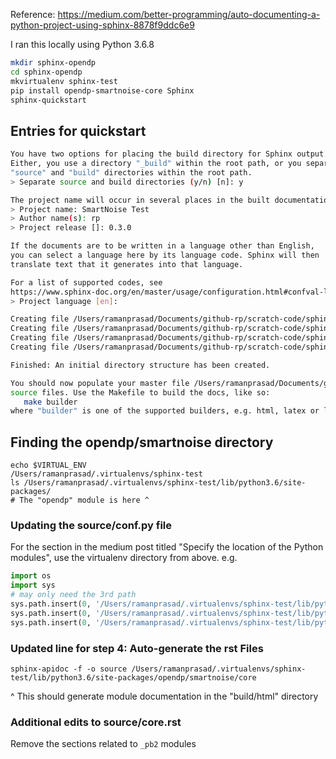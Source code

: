 
Reference: https://medium.com/better-programming/auto-documenting-a-python-project-using-sphinx-8878f9ddc6e9

I ran this locally using Python 3.6.8

```bash
mkdir sphinx-opendp
cd sphinx-opendp
mkvirtualenv sphinx-test
pip install opendp-smartnoise-core Sphinx
sphinx-quickstart
```

## Entries for quickstart

```bash
You have two options for placing the build directory for Sphinx output.
Either, you use a directory "_build" within the root path, or you separate
"source" and "build" directories within the root path.
> Separate source and build directories (y/n) [n]: y

The project name will occur in several places in the built documentation.
> Project name: SmartNoise Test
> Author name(s): rp
> Project release []: 0.3.0

If the documents are to be written in a language other than English,
you can select a language here by its language code. Sphinx will then
translate text that it generates into that language.

For a list of supported codes, see
https://www.sphinx-doc.org/en/master/usage/configuration.html#confval-language.
> Project language [en]: 

Creating file /Users/ramanprasad/Documents/github-rp/scratch-code/sphinx-opendp/source/conf.py.
Creating file /Users/ramanprasad/Documents/github-rp/scratch-code/sphinx-opendp/source/index.rst.
Creating file /Users/ramanprasad/Documents/github-rp/scratch-code/sphinx-opendp/Makefile.
Creating file /Users/ramanprasad/Documents/github-rp/scratch-code/sphinx-opendp/make.bat.

Finished: An initial directory structure has been created.

You should now populate your master file /Users/ramanprasad/Documents/github-rp/scratch-code/sphinx-opendp/source/index.rst and create other documentation
source files. Use the Makefile to build the docs, like so:
   make builder
where "builder" is one of the supported builders, e.g. html, latex or linkcheck.

```

## Finding the opendp/smartnoise directory

```
echo $VIRTUAL_ENV
/Users/ramanprasad/.virtualenvs/sphinx-test
ls /Users/ramanprasad/.virtualenvs/sphinx-test/lib/python3.6/site-packages/
# The "opendp" module is here ^
```

### Updating the source/conf.py file

For the section in the medium post titled "Specify the location of the Python modules", use the virtualenv directory from above. e.g. 

```python
import os
import sys
# may only need the 3rd path
sys.path.insert(0, '/Users/ramanprasad/.virtualenvs/sphinx-test/lib/python3.6/site-packages/')
sys.path.insert(0, '/Users/ramanprasad/.virtualenvs/sphinx-test/lib/python3.6/site-packages/opendp')
sys.path.insert(0, '/Users/ramanprasad/.virtualenvs/sphinx-test/lib/python3.6/site-packages/opendp/smartnoise')
```

### Updated line for step 4: Auto-generate the rst Files

```
sphinx-apidoc -f -o source /Users/ramanprasad/.virtualenvs/sphinx-test/lib/python3.6/site-packages/opendp/smartnoise/core
```

^ This should generate module documentation in the "build/html" directory

### Additional edits to source/core.rst

Remove the sections related to `_pb2` modules